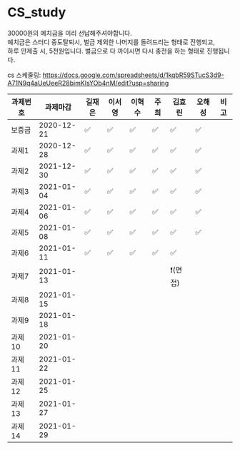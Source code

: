 # CS_study
 30000원의  예치금을 미리 선납해주셔야합니다.  
 예치금은 스터디  중도탈퇴시,  벌금 제외한 나머지를 돌려드리는 형태로 진행되고,  
 하루 안제출 시, 5천원입니다. 벌금으로 다 까이시면 다시 충전을 하는 형태로 진행됩니다.
 
 
cs 스케줄링:
https://docs.google.com/spreadsheets/d/1kqbR59STucS3d9-A71N9q4aUeUeeR28bimKIsYOb4nM/edit?usp=sharing


|과제번호|과제마감|길재은|이서영|이혁수|주희|김효린| 오해성|비고 |
|------|-----|-----|----|----|----|----|----|----|
|보증금|2020-12-21 |✅|✅|  ✅|  ✅|  ✅ | ✅ | |
|과제1|2020-12-28    |✅|✅|  ✅|  ✅|  ✅ | ✅ | |
|과제2|2021-12-30    |✅|✅|  ✅|  ✅|  ✅ | ✅ | |
|과제3|2021-01-04    |✅|✅|  ✅|  ✅|  ✅ | ✅ | |
|과제4|2021-01-06  |✅|✅|  ✅|  ✅|  ✅ | ✅ | |
|과제5|2021-01-08   |✅|✅|  ✅|  ✅|  ✅ | ✅ | |
|과제6|2021-01-11  | ✅|✅|  ✅|  ✅|  ✅ | | |
|과제7|2021-01-13   | | | | |❗(면접) |  | 
|과제8|2021-01-15   | | | | | |  | 
|과제9|2021-01-18   | | | | | |  | 
|과제10|2021-01-20   | | | | | |  | 
|과제11|2021-01-22   | | | | | |  | 
|과제12|2021-01-25   | | | | | |  | 
|과제13|2021-01-27   | | | | | |  | 
|과제14|2021-01-29   | | | | | |  | 
